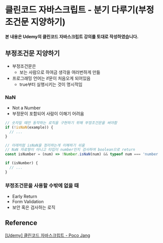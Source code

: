 # 클린코드 자바스크립트 - 분기 다루기(부정조건문 지양하기)



**본 내용은 Udemy의 클린코드 자바스크립트 강의를 토대로 작성하였습니다.**



## 부정조건문 지양하기

* 부정조건문은
  * 보는 사람으로 하여금 생각을 여러번하게 만듦
* 프로그래밍 언어는 if문이 처음오게 되어있음
  * true부터 실행시키는 것이 명시적임



### NaN

* Not a Number
* 부정문이 포함되어 사람이 이해기 어려움

```JavaScript
// 숫자일 때만 동작하는 로직을 구현하기 위해 부정조건문을 써야함
if (!isNaN(example)) {
  // ...
}

// 아래처럼 isNaN을 정리하는게 이해하기 쉬움
// NaN 자료형이 아니고 타입이 number인지 검사하여 boolean으로 return
const isNumber = (num) => !Number.isNaN(num) && typeof num === 'number';

if (isNumber) {
  // ...
}
```



### 부정조건문을 사용할 수밖에 없을 때

* Early Return
* Form Validation
* 보안 혹은 검사하는 로직



## Reference

[[Udemy] 클린코드 자바스크립트 - Poco Jang](https://www.udemy.com/course/clean-code-js/)

